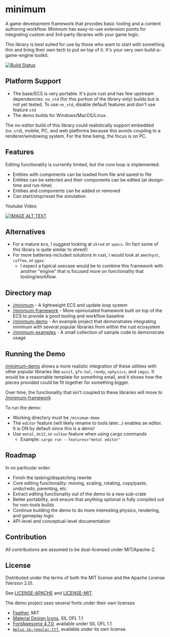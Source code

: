 # minimum

A game development framework that provides basic tooling and a content authoring workflow. Minimum has easy-to-use 
extension points for integrating custom and 3rd-party libraries with your game logic.

This library is best suited for use by those who want to start with something thin and bring their own tech to put on
top of it. It's your very own build-a-game-engine toolkit.

[![Build Status](https://travis-ci.org/aclysma/minimum.svg?branch=master)](https://travis-ci.org/aclysma/minimum)

## Platform Support
 * The base/ECS is very portable. It's pure rust and has few upstream dependencies. `no_std` (for this 
   portion of the library only) builds but is not yet tested. To use `no_std`, disable default features and 
   don't use feature `std` 
 * The demo builds for Windows/MacOS/Linux.

The no-editor build of this library could realistically support embedded (`no_std`), mobile, PC, and web platforms 
because this avoids coupling to a renderer/windowing system. For the time being, the focus is on PC.

## Features

Editing functionality is currently limited, but the core loop is implemented:
 * Entities with components can be loaded from file and saved to file
 * Entities can be selected and their components can be edited (at design-time and run-time)
 * Entities and components can be added or removed
 * Can start/stop/reset the simulation
 
Youtube Video:

[![IMAGE ALT TEXT](http://img.youtube.com/vi/lCB2XpXdlFw/0.jpg)](http://www.youtube.com/watch?v=lCB2XpXdlFw "Video of Editor in Use")

## Alternatives
 * For a mature ecs, I suggest looking at `shred` or `specs`. (In fact some of this library is quite similar to shred!)
 * For more batteries-included solutions in rust, I would look at `amethyst`, `coffee`, or `ggez`.
     * I expect a typical usecase would be to combine this framework with another "engine" that is focused more on
       functionality that tooling/workflow.

## Directory map

 * [/minimum](minimum) - A lightweight ECS and update loop system
 * [/minimum-framework](minimum-framework) - More opinionated framework built on top of the ECS to provide a good
   tooling and workflow baseline
 * [/minimum-demo](minimum-demo) - An example project that demonstrates integrating minimum with several popular
   libraries from within the rust ecosystem  
 * [/minimum-examples](minimum-examples) - A small collection of sample code to demonstrate usage

## Running the Demo

[/minimum-demo](minimum-demo) shows a more realistic integration of these utilities with other popular 
libraries like `winit`, `gfx-hal`, `rendy`, `nphysics`, and `imgui`. It would be a reasonable template for something
small, and it shows how the pieces provided could be fit together for something bigger.

Over time, the functionality that isn't coupled to these libraries will move to [/minimum-framework](minimum-framework)

To run the demo:
 * Working directory must be `/minimum-demo`
 * The `editor` feature (will likely rename to tools later...) enables an editor. It is ON by default since this is a demo!
 * Use `metal`, `dx12`, or `vulkan` feature when using cargo commands
     * Example: `cargo run --features="metal editor"`

## Roadmap

In no particular order:
 * Finish the tasking/dispatching rewrite
 * Core editing functionality: moving, scaling, rotating, copy/paste, undo/redo, parenting, etc.
 * Extract editing functionality out of the demo to a new sub-crate
 * Better portability, and ensure that anything optional is fully compiled out for non-tools builds
 * Continue building the demo to do more interesting physics, rendering, and gameplay logic
 * API-level and conceptual-level documentation

## Contribution

All contributions are assumed to be dual-licensed under MIT/Apache-2.

## License

Distributed under the terms of both the MIT license and the Apache License (Version 2.0).

See [LICENSE-APACHE](LICENSE-APACHE) and [LICENSE-MIT](LICENSE-MIT).

The demo project uses several fonts under their own licenses
 * [Feather](https://github.com/AT-UI/feather-font), MIT
 * [Material Design Icons](https://materialdesignicons.com), SIL OFL 1.1
 * [FontAwesome 4.7.0](https://fontawesome.com/v4.7.0/license/), available under SIL OFL 1.1
 * [`mplus-1p-regular.ttf`](http://mplus-fonts.osdn.jp), available under its own license.
